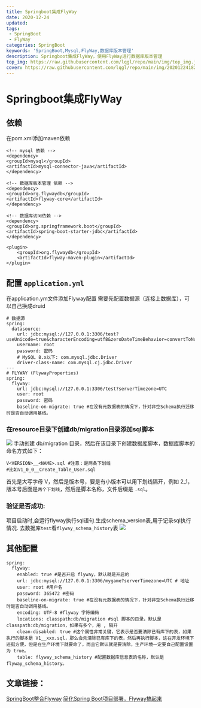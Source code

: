 ```yaml
---
title: Springboot集成FlyWay
date: 2020-12-24
updated:
tags:
 - SpringBoot
 - FlyWay
categories: SpringBoot
keywords: 'SpringBoot,Mysql,FlyWay,数据库版本管理'
description: Springboot集成FlyWay，使用FlyWay进行数据库版本管理
top_img: https://raw.githubusercontent.com/lqgl/repo/main/img/top_img.jpg
cover: https://raw.githubusercontent.com/lqgl/repo/main/img/20201224182958.png
---
```

# Springboot集成FlyWay

## 依赖
在pom.xml添加maven依赖
```
<!-- mysql 依赖 -->
<dependency>
<groupId>mysql</groupId>
<artifactId>mysql-connector-java</artifactId>
</dependency>

<!-- 数据库版本管理 依赖 -->
<dependency>
<groupId>org.flywaydb</groupId>
<artifactId>flyway-core</artifactId>
</dependency>

<!-- 数据库访问依赖 -->
<dependency>
<groupId>org.springframework.boot</groupId>
<artifactId>spring-boot-starter-jdbc</artifactId>
</dependency>
```
```
<plugin>
    <groupId>org.flywaydb</groupId>
    <artifactId>flyway-maven-plugin</artifactId>
</plugin>
```
## 配置 `application.yml`
在application.ym文件添加Flyway配置
需要先配置数据源（连接上数据库），可以自己换成druid

```
# 数据源
spring:
  datasource:
    url: jdbc:mysql://127.0.0.1:3306/test?useUnicode=true&characterEncoding=utf8&zeroDateTimeBehavior=convertToNull&allowMultiQueries=true&serverTimezone=PRC&useSSL=false
    username: root
    password: 密码
    # MySQL 8.x以下: com.mysql.jdbc.Driver
    driver-class-name: com.mysql.cj.jdbc.Driver
---
# FLYWAY (FlywayProperties)
spring:
  flyway:
    url: jdbc:mysql://127.0.0.1:3306/test?serverTimezone=UTC
    user: root
    password: 密码
    baseline-on-migrate: true #在没有元数据表的情况下，针对非空Schema执行迁移时是否自动调用基线。
```
### 在resource目录下创建db/migration目录添加sql脚本
![](https://raw.githubusercontent.com/lqgl/repo/main/img/20201224132145.png)
手动创建 db/migration 目录，然后在该目录下创建数据库脚本，数据库脚本的命名方式如下：

```
V<VERSION>__<NAME>.sql #注意：是两条下划线
#比如V1_0_0__Create_Table_User.sql
```
首先是大写字母 V，然后是版本号，要是有小版本可以用下划线隔开，例如 2_1，版本号后面是`两个下划线`，然后是脚本名称，文件后缀是 `.sql`。
### 验证是否成功:
项目启动时,会运行flyway执行sql语句.生成schema_version表,用于记录sql执行情况.
去数据库`test`看`flyway_schema_history`表
![](https://raw.githubusercontent.com/lqgl/repo/main/img/20201224132524.png)

## 其他配置
```
spring:
  flyway:
    enabled: true #是否开启 flyway，默认就是开启的
    url: jdbc:mysql://127.0.0.1:3306/mygame?serverTimezone=UTC # 地址
    user: root #用户名
    password: 365472 #密码
    baseline-on-migrate: true #在没有元数据表的情况下，针对非空Schema执行迁移时是否自动调用基线。
    encoding: UTF-8 #flyway 字符编码
    locations: classpath:db/migration #sql 脚本的目录，默认是 classpath:db/migration，如果有多个，用 , 隔开
    clean-disabled: true #这个属性非常关键，它表示是否要清除已有库下的表，如果执行的脚本是 V1__xxx.sql，那么会先清除已有库下的表，然后再执行脚本，这在开发环境下还挺方便，但是在生产环境下就要命了，而且它默认就是要清除，生产环境一定要自己配置设置为 true。
    table: flyway_schema_history #配置数据库信息表的名称，默认是 flyway_schema_history。
```

## 文章链接：
[SpringBoot整合Flyway](https://blog.csdn.net/qq_41402200/article/details/89247317)
[简化Spring Boot项目部署，Flyway搞起来](https://baijiahao.baidu.com/s?id=1659024978275677262&wfr=spider&for=pc)
